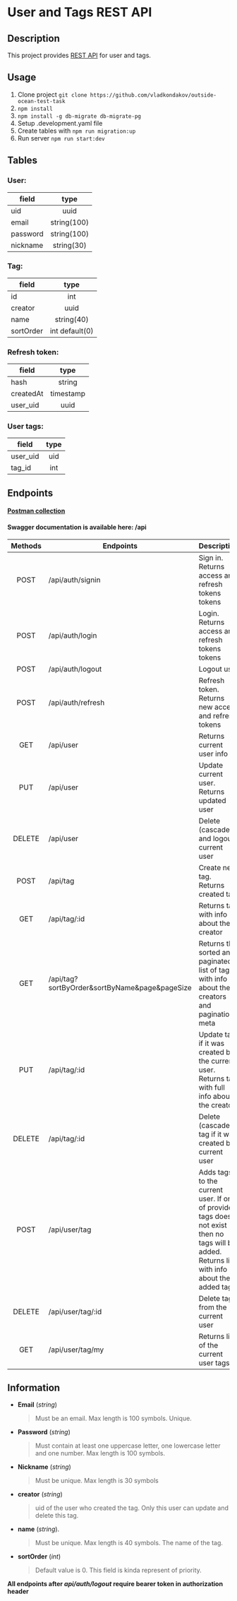 # User and Tags REST API

## Description

This project provides [REST API](#endpoints) for user and tags.

## Usage

1. Clone project `git clone https://github.com/vladkondakov/outside-ocean-test-task`
2. `npm install`
3. `npm install -g db-migrate db-migrate-pg`
4. Setup .development.yaml file
5. Create tables with `npm run migration:up`
6. Run server `npm run start:dev`

## Tables

### User:

| field    |    type     |
| -------- | :---------: |
| uid      |    uuid     |
| email    | string(100) |
| password | string(100) |
| nickname | string(30)  |

### Tag:

| field     |      type      |
| --------- | :------------: |
| id        |      int       |
| creator   |      uuid      |
| name      |   string(40)   |
| sortOrder | int default(0) |

### Refresh token:

| field     |   type    |
| --------- | :-------: |
| hash      |  string   |
| createdAt | timestamp |
| user_uid  |   uuid    |

### User tags:

| field    | type |
| -------- | :--: |
| user_uid | uid  |
| tag_id   | int  |

## Endpoints

#### [Postman collection](https://github.com/vladkondakov/outside-ocean-test-task/blob/master/postman.collections.json)

#### **Swagger documentation** is available here: /api

| Methods | Endpoints                                     | Description                                                                                                                                   |
| :-----: | --------------------------------------------- | --------------------------------------------------------------------------------------------------------------------------------------------- |
|  POST   | /api/auth/signin                              | Sign in. Returns access and refresh tokens tokens                                                                                             |
|  POST   | /api/auth/login                               | Login. Returns access and refresh tokens tokens                                                                                               |
|  POST   | /api/auth/logout                              | Logout user                                                                                                                                   |
|  POST   | /api/auth/refresh                             | Refresh token. Returns new access and refresh tokens                                                                                          |
|   GET   | /api/user                                     | Returns current user info                                                                                                                     |
|   PUT   | /api/user                                     | Update current user. Returns updated user                                                                                                     |
| DELETE  | /api/user                                     | Delete (cascade) and logout current user                                                                                                      |
|  POST   | /api/tag                                      | Create new tag. Returns created tag                                                                                                           |
|   GET   | /api/tag/:id                                  | Returns tag with info about the creator                                                                                                       |
|   GET   | /api/tag?sortByOrder&sortByName&page&pageSize | Returns the sorted and paginated list of tags with info about the creators and pagination meta                                                |
|   PUT   | /api/tag/:id                                  | Update tag if it was created by the current user. Returns tag with full info about the creator                                                |
| DELETE  | /api/tag/:id                                  | Delete (cascade) tag if it was created by current user                                                                                        |
|  POST   | /api/user/tag                                 | Adds tags to the current user. If one of provided tags does not exist then no tags will be added. Returns list with info about the added tags |
| DELETE  | /api/user/tag/:id                             | Delete tag from the current user                                                                                                              |
|   GET   | /api/user/tag/my                              | Returns list of the current user tags                                                                                                         |

## Information

- **Email** (_string_)
  > Must be an email. Max length is 100 symbols. Unique.
- **Password** (_string_)
  > Must contain at least one uppercase letter, one lowercase letter and one number. Max length is 100 symbols.
- **Nickname** (_string_)
  > Must be unique. Max length is 30 symbols
- **creator** (_string_)
  > uid of the user who created the tag. Only this user can update and delete this tag.
- **name** (_string_).
  > Must be unique. Max length is 40 symbols. The name of the tag.
- **sortOrder** (_int_)
  > Default value is 0. This field is kinda represent of priority.

**All endpoints after _api/auth/logout_ require bearer token in authorization header**
